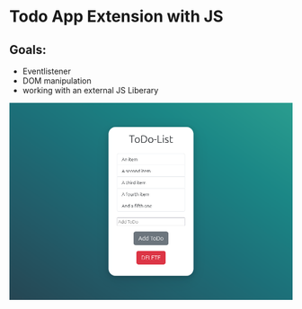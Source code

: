 # Todo App Extension with JS


## Goals: 
 - Eventlistener
 - DOM manipulation
 - working with an external JS Liberary

<img src="/todoappscreenshot.png">
